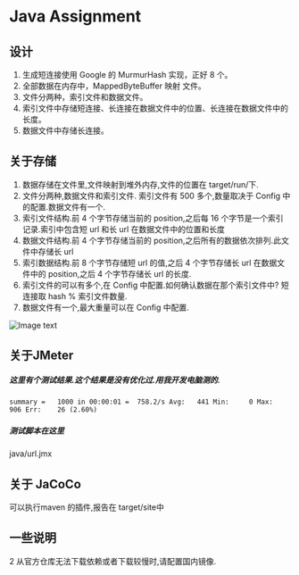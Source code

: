 # Java Assignment
## 设计
1. 生成短连接使用 Google 的 MurmurHash 实现，正好 8 个。
2. 全部数据在内存中，MappedByteBuffer 映射 文件。
3. 文件分两种，索引文件和数据文件。
4. 索引文件中存储短连接、长连接在数据文件中的位置、长连接在数据文件中的长度。
5. 数据文件中存储长连接。

## 关于存储
1. 数据存储在文件里,文件映射到堆外内存,文件的位置在 target/run/下.
2. 文件分两种,数据文件和索引文件. 索引文件有 500 多个,数量取决于 Config 中的配置.数据文件有一个.
3. 索引文件结构.前 4 个字节存储当前的 position,之后每 16 个字节是一个索引记录.索引中包含短 url 和长 url 在数据文件中的位置和长度
4. 数据文件结构.前 4 个字节存储当前的 position,之后所有的数据依次排列.此文件中存储长 url
5. 索引数据结构.前 8 个字节存储短 url 的值,之后 4 个字节存储长 url 在数据文件中的 position,之后 4 个字节存储长 url 的长度.
6. 索引文件的可以有多个,在 Config 中配置.如何确认数据在那个索引文件中? 短连接取 hash % 索引文件数量.
7. 数据文件有一个,最大重量可以在 Config 中配置.

![Image text](https://upload-images.jianshu.io/upload_images/16120382-c762d5ace1162aa2.jpg?imageMogr2/auto-orient/strip|imageView2/2/w/882/format/webp)


## 关于JMeter
##### 这里有个测试结果.这个结果是没有优化过.用我开发电脑测的.
```
summary =   1000 in 00:00:01 =  758.2/s Avg:   441 Min:     0 Max:   906 Err:    26 (2.60%)
```

##### 测试脚本在这里
java/url.jmx

## 关于 JaCoCo
可以执行maven 的插件,报告在 target/site中

## 一些说明
2 从官方仓库无法下载依赖或者下载较慢时,请配置国内镜像. 







